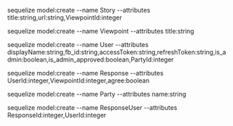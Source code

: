 sequelize model:create --name Story --attributes title:string,url:string,ViewpointId:integer

sequelize model:create --name Viewpoint --attributes title:string

sequelize model:create --name User --attributes displayName:string,fb_id:string,accessToken:string,refreshToken:string,is_admin:boolean,is_admin_approved:boolean,PartyId:integer

sequelize model:create --name Response --attributes UserId:integer,ViewpointId:integer,agree:boolean

sequelize model:create --name Party --attributes name:string

sequelize model:create --name ResponseUser --attributes ResponseId:integer,UserId:integer

